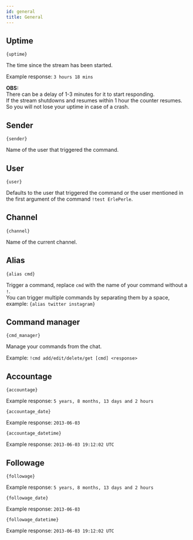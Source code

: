 ```yaml
---
id: general
title: General
---
```


## Uptime

`{uptime}`

The time since the stream has been started.

Example response: `3 hours 18 mins`

**OBS:**  
There can be a delay of 1-3 minutes for it to start responding.  
If the stream shutdowns and resumes within 1 hour the counter resumes.  
So you will not lose your uptime in case of a crash. 

## Sender

`{sender}`

Name of the user that triggered the command.

## User

`{user}`

Defaults to the user that triggered the command or the user mentioned in the first argument of the command `!test ErlePerle`.

## Channel

`{channel}`

Name of the current channel.

## Alias

`{alias cmd}`

Trigger a command, replace `cmd` with the name of your command without a `!`.  
You can trigger multiple commands by separating them by a space, example: `{alias twitter instagram}`

## Command manager

`{cmd_manager}`

Manage your commands from the chat.

Example: `!cmd add/edit/delete/get [cmd] <response>`

## Accountage

`{accountage}`

Example response: `5 years, 8 months, 13 days and 2 hours`

`{accountage_date}`

Example response: `2013-06-03`

`{accountage_datetime}`

Example response: `2013-06-03 19:12:02 UTC`


## Followage

`{followage}`

Example response: `5 years, 8 months, 13 days and 2 hours`

`{followage_date}`

Example response: `2013-06-03`

`{followage_datetime}`

Example response: `2013-06-03 19:12:02 UTC`